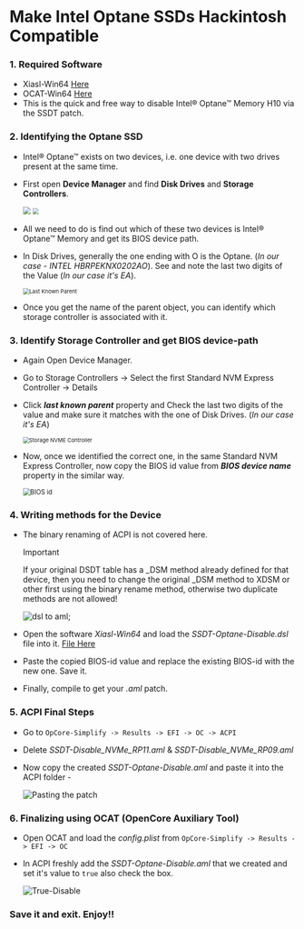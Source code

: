 # Make Intel Optane SSDs Hackintosh Compatible

### 1. Required Software

- Xiasl-Win64 [Here](https://github.com/ic005k/Xiasl/releases/download/1.1.67/Xiasl-Win64.zip)
- OCAT-Win64 [Here](https://github.com/ic005k/OCAuxiliaryTools/releases/download/20250001/OCAT-Win64.zip)
- This is the quick and free way to disable Intel® Optane™ Memory H10 via the SSDT patch.

### 2. Identifying the Optane SSD

- Intel® Optane™ exists on two devices, i.e. one device with two drives present at the same time.

- First open **Device Manager** and find **Disk Drives** and **Storage Controllers**.

  <img src="https://i.postimg.cc/WzKbqVRd/20-July-02-36-48-PM-vlc.jpg" style="zoom: 80%;" />

  <img src="https://i.postimg.cc/HsV9q9Bz/20-July-02-38-04-PM-vlc.jpg" style="zoom: 68%;" />

- All we need to do is find out which of these two devices is Intel® Optane™ Memory and get its BIOS device path.

- In Disk Drives, generally the one ending with O is the Optane. (*In our case - INTEL HBRPEKNX0202AO*). See and note the last two digits of the Value (*In our case it's EA*).

  <img src="https://i.postimg.cc/tTFFqBLQ/20-July-02-35-06-PM-vlc.jpg" alt="Last Known Parent" style="zoom: 68%;" />

- Once you get the name of the parent object, you can identify which storage controller is associated with it.

### 3. Identify Storage Controller and get BIOS device-path

- Again Open Device Manager.

- Go to Storage Controllers -> Select the first Standard NVM Express Controller -> Details

- Click ***last known parent*** property and Check the last two digits of the value and make sure it matches with the one of Disk Drives. (*In our case it's EA*)

  <img src="https://i.postimg.cc/gkm4TNDQ/20-July-03-25-58-PM-vlc.jpg" alt="Storage NVME Controller" style="zoom:67%;" />

- Now, once we identified the correct one, in the same Standard NVM Express Controller, now copy the BIOS id value from ***BIOS device name*** property in the similar way.

  <img src="https://i.postimg.cc/d3DYGr1V/20-July-03-47-06-PM-vlc.jpg" alt="BIOS id" style="zoom: 80%;" />

### 4. Writing methods for the Device

- The binary renaming of ACPI is not covered here.

  > [!IMPORTANT]
  > 
  > If your original DSDT table has a _DSM method already defined for that device, then you need to change the original _DSM method to XDSM or other first using the binary rename method, otherwise two duplicate methods are not allowed!

  <img src="https://i.postimg.cc/jSZxGx7N/20-July-03-56-18-PM-vlc.jpg" alt="dsl to aml;" />

- Open the software *Xiasl-Win64* and load the *SSDT-Optane-Disable.dsl* file into it.  [File Here](https://anilabhadatta-my.sharepoint.com/:u:/g/personal/birajsarkar_anilabhadatta_onmicrosoft_com/EQlw7JGWHzBAiNdxE7gcla0BwA2mvAw1S6_SRDe2FSfZkw?e=od9Qy8)

- Paste the copied BIOS-id value and replace the existing BIOS-id with the new one. Save it.

- Finally, compile to get your *.aml* patch.

### 5. ACPI Final Steps

- Go to `OpCore-Simplify -> Results -> EFI -> OC -> ACPI`

- Delete *SSDT-Disable_NVMe_RP11.aml* & *SSDT-Disable_NVMe_RP09.aml*

- Now copy the created *SSDT-Optane-Disable.aml* and paste it into the ACPI folder -

  ![Pasting the patch](https://i.postimg.cc/RZyfnxMk/20-July-04-07-27-PM-vlc.jpg)

### 6. Finalizing using OCAT (OpenCore Auxiliary Tool)

- Open OCAT and load the *config.plist* from `OpCore-Simplify -> Results -> EFI -> OC`

- In ACPI freshly add the *SSDT-Optane-Disable.aml* that we created and set it's value to `true` also check the box.

  ![True-Disable](https://i.postimg.cc/ZRcXqcrM/20-July-04-26-19-PM-vlc.jpg)

### Save it and exit. Enjoy!!
